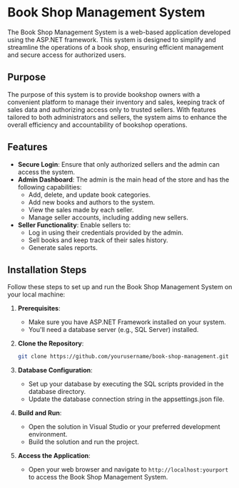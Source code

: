 # Book Shop Management System

The Book Shop Management System is a web-based application developed using the ASP.NET framework. This system is designed to simplify and streamline the operations of a book shop, ensuring efficient management and secure access for authorized users.

## Purpose

The purpose of this system is to provide bookshop owners with a convenient platform to manage their inventory and sales, keeping track of sales data and authorizing access only to trusted sellers. With features tailored to both administrators and sellers, the system aims to enhance the overall efficiency and accountability of bookshop operations.

## Features

- **Secure Login**: Ensure that only authorized sellers and the admin can access the system.
- **Admin Dashboard**: The admin is the main head of the store and has the following capabilities:
  - Add, delete, and update book categories.
  - Add new books and authors to the system.
  - View the sales made by each seller.
  - Manage seller accounts, including adding new sellers.
- **Seller Functionality**: Enable sellers to:
  - Log in using their credentials provided by the admin.
  - Sell books and keep track of their sales history.
  - Generate sales reports.

## Installation Steps

Follow these steps to set up and run the Book Shop Management System on your local machine:

1. **Prerequisites**:
   - Make sure you have ASP.NET Framework installed on your system.
   - You'll need a database server (e.g., SQL Server) installed.

2. **Clone the Repository**:
   ```bash
   git clone https://github.com/yourusername/book-shop-management.git
   
3. **Database Configuration**:
   - Set up your database by executing the SQL scripts provided in the database directory.
   - Update the database connection string in the appsettings.json file.
  
4. **Build and Run**:
   - Open the solution in Visual Studio or your preferred development environment.
   - Build the solution and run the project.

5. **Access the Application**:
   - Open your web browser and navigate to `http://localhost:yourport` to access the Book Shop Management System.
